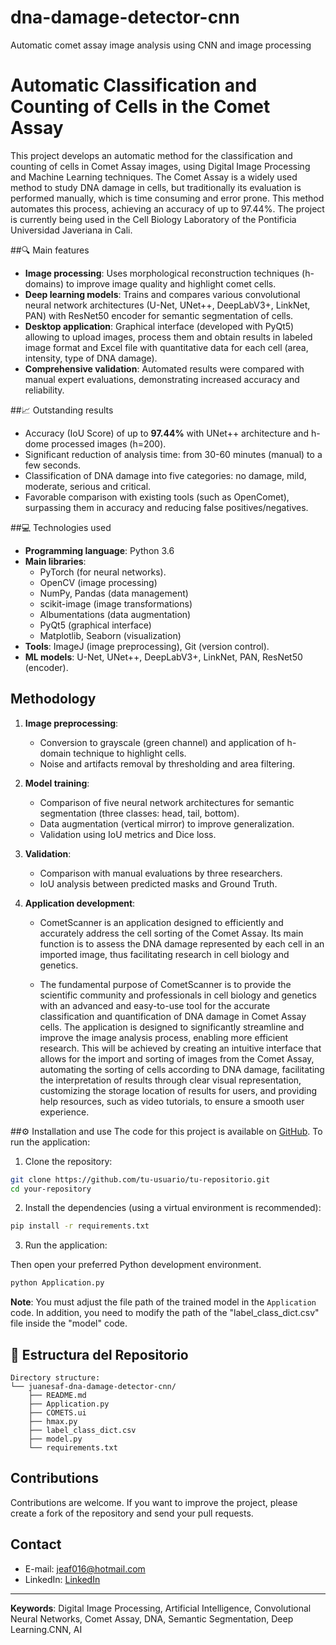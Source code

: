 # dna-damage-detector-cnn
Automatic comet assay image analysis using CNN and image processing


# Automatic Classification and Counting of Cells in the Comet Assay
This project develops an automatic method for the classification and counting of cells in Comet Assay images, using Digital Image Processing and Machine Learning techniques. The Comet Assay is a widely used method to study DNA damage in cells, but traditionally its evaluation is performed manually, which is time consuming and error prone. This method automates this process, achieving an accuracy of up to 97.44%.
The project is currently being used in the Cell Biology Laboratory of the Pontificia Universidad Javeriana in Cali.

##🔍 Main features
- **Image processing**: Uses morphological reconstruction techniques (h-domains) to improve image quality and highlight comet cells.
- **Deep learning models**: Trains and compares various convolutional neural network architectures (U-Net, UNet++, DeepLabV3+, LinkNet, PAN) with ResNet50 encoder for semantic segmentation of cells.
- **Desktop application**: Graphical interface (developed with PyQt5) allowing to upload images, process them and obtain results in labeled image format and Excel file with quantitative data for each cell (area, intensity, type of DNA damage).
- **Comprehensive validation**: Automated results were compared with manual expert evaluations, demonstrating increased accuracy and reliability.

##📈 Outstanding results
- Accuracy (IoU Score) of up to **97.44%** with UNet++ architecture and h-dome processed images (h=200).
- Significant reduction of analysis time: from 30-60 minutes (manual) to a few seconds.
- Classification of DNA damage into five categories: no damage, mild, moderate, serious and critical.
- Favorable comparison with existing tools (such as OpenComet), surpassing them in accuracy and reducing false positives/negatives.

##💻 Technologies used
- **Programming language**: Python 3.6
- **Main libraries**:
  - PyTorch (for neural networks).
  - OpenCV (image processing)
  - NumPy, Pandas (data management)
  - scikit-image (image transformations)
  - Albumentations (data augmentation)
  - PyQt5 (graphical interface)
  - Matplotlib, Seaborn (visualization)
- **Tools**: ImageJ (image preprocessing), Git (version control).
- **ML models**: U-Net, UNet++, DeepLabV3+, LinkNet, PAN, ResNet50 (encoder).
## Methodology
1. **Image preprocessing**:
   - Conversion to grayscale (green channel) and application of h-domain technique to highlight cells.
   - Noise and artifacts removal by thresholding and area filtering.
2. **Model training**:
   - Comparison of five neural network architectures for semantic segmentation (three classes: head, tail, bottom).
   - Data augmentation (vertical mirror) to improve generalization.
   - Validation using IoU metrics and Dice loss.
     
3. **Validation**:
   - Comparison with manual evaluations by three researchers.
   - IoU analysis between predicted masks and Ground Truth.
  
4. **Application development**:
   - CometScanner is an application designed to efficiently and accurately address the cell sorting of the Comet Assay. Its main function is to assess the DNA damage represented by each cell in an imported image, thus facilitating research in cell biology and genetics.
   
   - The fundamental purpose of CometScanner is to provide the scientific community and professionals in cell biology and genetics with an advanced and easy-to-use tool for the accurate classification and quantification of DNA damage in Comet Assay cells. The application is designed to significantly streamline and improve the image analysis process, enabling more efficient research. This will be achieved by creating an intuitive interface that allows for the import and sorting of images from the Comet Assay, automating the sorting of cells according to DNA damage, facilitating the interpretation of results through clear visual representation, customizing the storage location of results for users, and providing help resources, such as video tutorials, to ensure a smooth user experience.

##⚙️ Installation and use
The code for this project is available on [GitHub](https://github.com/JuanesAF/dna-damage-detector-cnn). To run the application:
1. Clone the repository:
 ```bash
 git clone https://github.com/tu-usuario/tu-repositorio.git
 cd your-repository
 ```
2. Install the dependencies (using a virtual environment is recommended):
 ```bash
 pip install -r requirements.txt
 ```
3. Run the application:

Then open your preferred Python development environment.

  ```bash
 python Application.py
 ````
**Note**: You must adjust the file path of the trained model in the ``Application`` code. In addition, you need to modify the path of the "label_class_dict.csv" file inside the "model" code.

## 📁 Estructura del Repositorio

```plaintext
Directory structure:
└── juanesaf-dna-damage-detector-cnn/
    ├── README.md
    ├── Application.py
    ├── COMETS.ui
    ├── hmax.py
    ├── label_class_dict.csv
    ├── model.py
    └── requirements.txt
```
## Contributions
Contributions are welcome. If you want to improve the project, please create a fork of the repository and send your pull requests.

## Contact
- E-mail: [jeaf016@hotmail.com](mailto:jeaf016@hotmail.com)
- LinkedIn: [LinkedIn](https://www.linkedin.com/in/juanesacostaf)
---
**Keywords**: Digital Image Processing, Artificial Intelligence, Convolutional Neural Networks, Comet Assay, DNA, Semantic Segmentation, Deep Learning.CNN, AI
